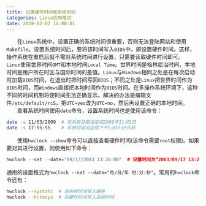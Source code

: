 ```yaml
---
title: 设置硬件时间和系统时间
categories: Linux应用笔记
date: 2019-02-02 14:00:01
---
```

&emsp;&emsp;在`Linux`系统中，设置正确的系统时间很重要，否则无法登陆网站和使用`Makefile`。设置系统时间后，要将该时间写入`BIOS`中，即设置硬件时间。这样，操作系统在重启后就不需对系统时间进行设置，只需要读取硬件时间即可。<!--more-->
&emsp;&emsp;`Linux`使用世界时间`GMT`和本地时间`Local Time`。世界时间是格林尼治时间，本地时间是用户所在时区与国际时间的差值。`Linux`与`Windows`相同之处是在每次启动时加载`BIOS`时间，在退出时把时间写回`BIOS`；不同之处是`Linux`把世界时间作为`BIOS`时间，而`Windows`直接把本地时间作为`BIOS`时间。在多操作系统环境下，这种不同的时间机制将使时间无法正确显示。解决的办法是编辑文件`/etc/default/rcS`，把`UTC=yes`改为`UTC=no`，然后再设置正确的本地时间。
&emsp;&emsp;查看系统时间使用`date`命令，设置系统时间也是使用该命令：

``` bash
date -s 11/03/2009  # 将系统日期设定成2009年11月3日
date -s 17:55:55    # 系统时间设定成下午5点55分55秒
```

&emsp;&emsp;使用`hwclock --show`命令可以直接查看硬件时间(该命令需要`root`权限)。如果要对其进行设置，则使用如下命令：

``` cpp
hwclock --set --date="09/17/2003 13:26:00"  # 设置时间为“2003/09/17 13:26:00”
```

通用的设置格式为`hwclock --set --date="月/日/年 时:分:秒"`。常用的`hwclock`命令还有：

``` bash
hwclock --systohc  # 将系统时间写入硬件
hwclock --hctosys  # 将硬件时间写入系统时间
```